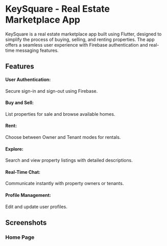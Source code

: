 # KeySquare - Real Estate Marketplace App

KeySquare is a real estate marketplace app built using Flutter, designed to simplify the process of buying, selling, and renting properties. The app offers a seamless user experience with Firebase authentication and real-time messaging features.

## Features

#### User Authentication:  
Secure sign-in and sign-out using Firebase.

#### Buy and Sell:
List properties for sale and browse available homes.

#### Rent:
Choose between Owner and Tenant modes for rentals.

#### Explore:
Search and view property listings with detailed descriptions.

#### Real-Time Chat:
Communicate instantly with property owners or tenants.

#### Profile Management:
Edit and update user profiles.

## Screenshots

### Home Page


